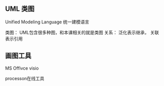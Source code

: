 ## UML 类图

Unified Modeling Language 统一建模语言

类图： UML包含很多种图，和本课相关的就是类图
关系： 泛化表示继承， 关联表示引用


## 画图工具

MS Offivce visio

processon在线工具







